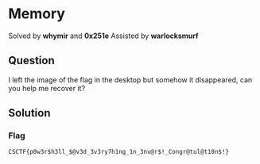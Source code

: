 # Memory
Solved by **whymir** and **0x251e**
Assisted by **warlocksmurf**

## Question
I left the image of the flag in the desktop but somehow it disappeared, can you help me recover it?

## Solution



### Flag
`CSCTF{p0w3r$h3ll_$@v3d_3v3ry7h1ng_1n_3nv@r$!_Congr@tul@t10n$!}`
